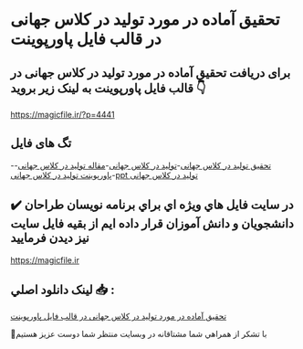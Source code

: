 # تحقیق آماده در مورد تولید در كلاس جهانی در قالب فایل پاورپوینت

## برای دریافت تحقیق آماده در مورد تولید در كلاس جهانی در قالب فایل پاورپوینت به لینک زیر بروید 👇

https://magicfile.ir/?p=4441

## تگ های فایل

-[تحقیق تولید در كلاس جهانی](https://magicfile.ir/product/%d8%af%d8%a7%d9%86%d9%84%d9%88%d8%af-%d8%aa%d8%ad%d9%82%db%8c%d9%82-%d8%a2%d9%85%d8%a7%d8%af%d9%87-%d8%aa%d9%88%d9%84%db%8c%d8%af-%d8%af%d8%b1-%d9%83%d9%84%d8%a7%d8%b3-%d8%ac%d9%87%d8%a7%d9%86%db%8c-%d9%be%d8%a7%d9%88%d8%b1%d9%be%d9%88%db%8c%d9%86%d8%aa/)-[تولید در كلاس جهانی](https://magicfile.ir/product/%d8%af%d8%a7%d9%86%d9%84%d9%88%d8%af-%d8%aa%d8%ad%d9%82%db%8c%d9%82-%d8%a2%d9%85%d8%a7%d8%af%d9%87-%d8%aa%d9%88%d9%84%db%8c%d8%af-%d8%af%d8%b1-%d9%83%d9%84%d8%a7%d8%b3-%d8%ac%d9%87%d8%a7%d9%86%db%8c-%d9%be%d8%a7%d9%88%d8%b1%d9%be%d9%88%db%8c%d9%86%d8%aa/)-[مقاله تولید در كلاس جهانی](https://magicfile.ir/product/%d8%af%d8%a7%d9%86%d9%84%d9%88%d8%af-%d8%aa%d8%ad%d9%82%db%8c%d9%82-%d8%a2%d9%85%d8%a7%d8%af%d9%87-%d8%aa%d9%88%d9%84%db%8c%d8%af-%d8%af%d8%b1-%d9%83%d9%84%d8%a7%d8%b3-%d8%ac%d9%87%d8%a7%d9%86%db%8c-%d9%be%d8%a7%d9%88%d8%b1%d9%be%d9%88%db%8c%d9%86%d8%aa/)-[پاورپوینت تولید در كلاس جهانی](https://magicfile.ir/product/%d8%af%d8%a7%d9%86%d9%84%d9%88%d8%af-%d8%aa%d8%ad%d9%82%db%8c%d9%82-%d8%a2%d9%85%d8%a7%d8%af%d9%87-%d8%aa%d9%88%d9%84%db%8c%d8%af-%d8%af%d8%b1-%d9%83%d9%84%d8%a7%d8%b3-%d8%ac%d9%87%d8%a7%d9%86%db%8c-%d9%be%d8%a7%d9%88%d8%b1%d9%be%d9%88%db%8c%d9%86%d8%aa/)-[ppt تولید در كلاس جهانی](https://magicfile.ir/product/%d8%af%d8%a7%d9%86%d9%84%d9%88%d8%af-%d8%aa%d8%ad%d9%82%db%8c%d9%82-%d8%a2%d9%85%d8%a7%d8%af%d9%87-%d8%aa%d9%88%d9%84%db%8c%d8%af-%d8%af%d8%b1-%d9%83%d9%84%d8%a7%d8%b3-%d8%ac%d9%87%d8%a7%d9%86%db%8c-%d9%be%d8%a7%d9%88%d8%b1%d9%be%d9%88%db%8c%d9%86%d8%aa/)

## ✔️ در سايت فايل هاي ويژه اي براي برنامه نويسان طراحان دانشجويان و دانش آموزان قرار داده ايم از بقيه فايل سايت نيز ديدن فرماييد

https://magicfile.ir


## لينک دانلود اصلي 📥 :

[تحقیق آماده در مورد تولید در كلاس جهانی در قالب فایل پاورپوینت](https://magicfile.ir/product/%d8%af%d8%a7%d9%86%d9%84%d9%88%d8%af-%d8%aa%d8%ad%d9%82%db%8c%d9%82-%d8%a2%d9%85%d8%a7%d8%af%d9%87-%d8%aa%d9%88%d9%84%db%8c%d8%af-%d8%af%d8%b1-%d9%83%d9%84%d8%a7%d8%b3-%d8%ac%d9%87%d8%a7%d9%86%db%8c-%d9%be%d8%a7%d9%88%d8%b1%d9%be%d9%88%db%8c%d9%86%d8%aa/) 


🙏با تشکر از همراهي شما مشتاقانه در وبسایت منتظر شما دوست عزیز هستیم

